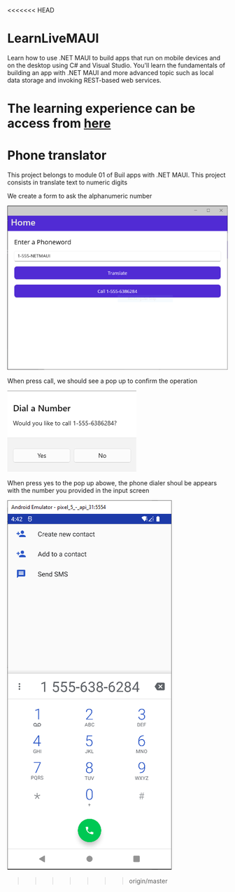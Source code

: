 <<<<<<< HEAD
# LearnLiveMAUI
Learn how to use .NET MAUI to build apps that run on mobile devices and on the desktop using C# and Visual Studio. You'll learn the fundamentals of building an app with .NET MAUI and more advanced topic such as local data storage and invoking REST-based web services.

The learning experience can be access from <a href="https://learn.microsoft.com/en-us/events/learn-events/learnlive-mobile-desktop-apps-dotnet-maui/?source=docs" target="_blank">here</a>
=======
# Phone translator
This project belongs to module 01 of Buil apps with .NET MAUI.
This project consists in translate text to numeric digits

We create a form to ask the alphanumeric number

![Input screen](PhoneWord/Resources/Images/input.png)

When press call, we should see a pop up to confirm the operation

![Output screen](PhoneWord/Resources/Images/output.png)

When press yes to the pop up abowe, the phone dialer shoul be appears with the number you provided in the input screen

![phone dialer](PhoneWord/Resources/Images/service.png)
>>>>>>> origin/master
